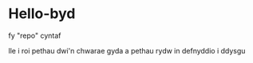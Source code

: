 # Hello-byd
fy "repo" cyntaf

lle i roi pethau dwi'n chwarae gyda a pethau rydw in defnyddio i ddysgu
